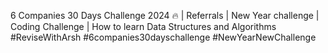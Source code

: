 6 Companies 30 Days Challenge 2024 🔥 | Referrals | New Year challenge | Coding Challenge | How to learn Data Structures and Algorithms
 #ReviseWithArsh
 #6companies30dayschallenge
 #NewYearNewChallenge

